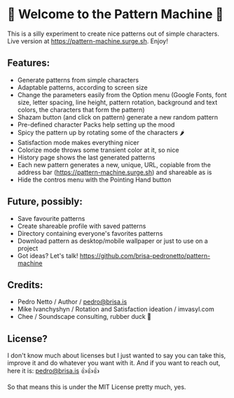 # 👋 Welcome to the Pattern Machine 👋

This is a silly experiment to create nice patterns out of simple characters. Live version at https://pattern-machine.surge.sh. Enjoy!

## Features:

- Generate patterns from simple characters
- Adaptable patterns, according to screen size
- Change the parameters easily from the Option menu (Google Fonts,
  font size, letter spacing, line height, pattern rotation, background
  and text colors, the characters that form the pattern)
- Shazam button (and click on pattern) generate a new random pattern
- Pre-defined character Packs help setting up the mood
- Spicy the pattern up by rotating some of the characters 🌶
- Satisfaction mode makes everything nicer
- Colorize mode throws some transient color at it, so nice
- History page shows the last generated patterns
- Each new pattern generates a new, unique, URL, copiable from the
  address bar (https://pattern-machine.surge.sh) and shareable as is
- Hide the contros menu with the Pointing Hand button

## Future, possibly:

- Save favourite patterns
- Create shareable profile with saved patterns
- Directory containing everyone's favorites patterns
- Download pattern as desktop/mobile wallpaper or just to use on a project
- Got ideas? Let's talk! https://github.com/brisa-pedronetto/pattern-machine

## Credits:

- Pedro Netto / Author / pedro@brisa.is
- Mike Ivanchyshyn / Rotation and Satisfaction ideation / imvasyl.com
- Chee / Soundscape consulting, rubber duck 🦆

## License?

I don't know much about licenses but I just wanted to
say you can take this, improve it and do whatever
you want with it. And if you want to reach out, here
it is: pedro@brisa.is 👍👍👍

So that means this is under the MIT License pretty much, yes.
